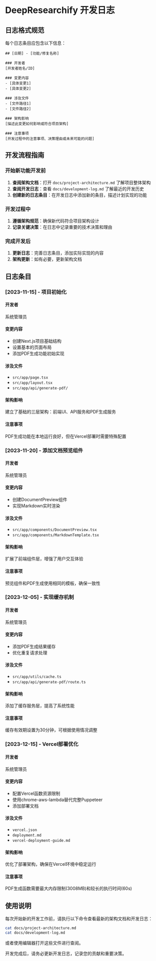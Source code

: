 # DeepResearchify 开发日志

## 日志格式规范

每个日志条目应包含以下信息：

```
## [日期] - [功能/修复名称]

### 开发者
[开发者姓名/ID]

### 变更内容
- [具体变更1]
- [具体变更2]

### 涉及文件
- [文件路径1]
- [文件路径2]

### 架构影响
[描述此变更如何影响或符合项目架构]

### 注意事项
[开发过程中的注意事项、决策理由或未来可能的问题]
```

## 开发流程指南

### 开始新功能开发前

1. **查阅架构文档**：打开 `docs/project-architecture.md` 了解项目整体架构
2. **查阅开发日志**：查看 `docs/development-log.md` 了解最近的开发历史
3. **创建新的日志条目**：在开发日志中添加新的条目，描述计划实现的功能

### 开发过程中

1. **遵循架构规范**：确保新代码符合项目架构设计
2. **记录关键决策**：在日志中记录重要的技术决策和理由

### 完成开发后

1. **更新日志**：完善日志条目，添加实际实现的内容
2. **架构更新**：如有必要，更新架构文档

## 日志条目

### [2023-11-15] - 项目初始化

#### 开发者
系统管理员

#### 变更内容
- 创建Next.js项目基础结构
- 设置基本的页面布局
- 添加PDF生成功能初始实现

#### 涉及文件
- `src/app/page.tsx`
- `src/app/layout.tsx`
- `src/app/api/generate-pdf/`

#### 架构影响
建立了基础的三层架构：前端UI、API服务和PDF生成服务

#### 注意事项
PDF生成功能在本地运行良好，但在Vercel部署时需要特殊配置

### [2023-11-20] - 添加文档预览组件

#### 开发者
系统管理员

#### 变更内容
- 创建DocumentPreview组件
- 实现Markdown实时渲染

#### 涉及文件
- `src/app/components/DocumentPreview.tsx`
- `src/app/components/MarkdownTemplate.tsx`

#### 架构影响
扩展了前端组件层，增强了用户交互体验

#### 注意事项
预览组件和PDF生成使用相同的模板，确保一致性

### [2023-12-05] - 实现缓存机制

#### 开发者
系统管理员

#### 变更内容
- 添加PDF生成结果缓存
- 优化重复请求处理

#### 涉及文件
- `src/app/utils/cache.ts`
- `src/app/api/generate-pdf/route.ts`

#### 架构影响
添加了缓存服务层，提高了系统性能

#### 注意事项
缓存有效期设置为30分钟，可根据使用情况调整

### [2023-12-15] - Vercel部署优化

#### 开发者
系统管理员

#### 变更内容
- 配置Vercel函数资源限制
- 使用chrome-aws-lambda替代完整Puppeteer
- 添加部署文档

#### 涉及文件
- `vercel.json`
- `deployment.md`
- `vercel-deployment-guide.md`

#### 架构影响
优化了部署架构，确保在Vercel环境中稳定运行

#### 注意事项
PDF生成函数需要最大内存限制(3008MB)和较长的执行时间(60s)

## 使用说明

每次开始新的开发工作前，请执行以下命令查看最新的架构文档和开发日志：

```bash
cat docs/project-architecture.md
cat docs/development-log.md
```

或者使用编辑器打开这些文件进行查阅。

开发完成后，请务必更新开发日志，记录您的贡献和重要决策。